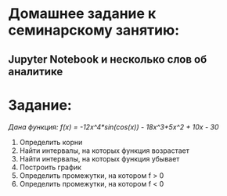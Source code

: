 # Домашнее задание к семинарскому занятию:
## Jupyter Notebook и несколько слов об аналитике

# Задание:

_Дана функция: f(x) = -12x^4*sin(cos(x)) - 18x^3+5x^2 + 10x - 30_

1. Определить корни
2. Найти интервалы, на которых функция возрастает
3. Найти интервалы, на которых функция убывает
4. Построить график
5. Определить промежутки, на котором f > 0
6. Определить промежутки, на котором f < 0
